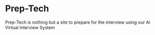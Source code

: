<h1>Prep-Tech</h1>
Prep-Tech is nothing but a site to prepare for the interview using our Ai Virtual Interview System
